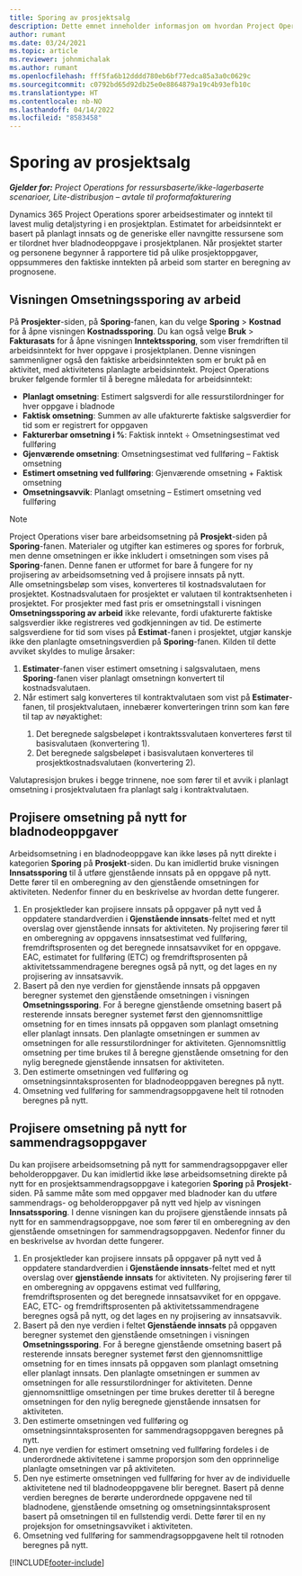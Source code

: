 ```yaml
---
title: Sporing av prosjektsalg
description: Dette emnet inneholder informasjon om hvordan Project Operations sporer fremdriften mot arbeidsinntekt i et prosjekt.
author: rumant
ms.date: 03/24/2021
ms.topic: article
ms.reviewer: johnmichalak
ms.author: rumant
ms.openlocfilehash: fff5fa6b12dddd780eb6bf77edca85a3a0c0629c
ms.sourcegitcommit: c0792bd65d92db25e0e8864879a19c4b93efb10c
ms.translationtype: HT
ms.contentlocale: nb-NO
ms.lasthandoff: 04/14/2022
ms.locfileid: "8583458"
---
```

# <a name="project-sales-tracking"></a>Sporing av prosjektsalg

_**Gjelder for:** Project Operations for ressursbaserte/ikke-lagerbaserte scenarioer, Lite-distribusjon – avtale til proformafakturering_

Dynamics 365 Project Operations sporer arbeidsestimater og inntekt til lavest mulig detaljstyring i en prosjektplan. Estimatet for arbeidsinntekt er basert på planlagt innsats og de generiske eller navngitte ressursene som er tilordnet hver bladnodeoppgave i prosjektplanen. Når prosjektet starter og personene begynner å rapportere tid på ulike prosjektoppgaver, oppsummeres den faktiske inntekten på arbeid som starter en beregning av prognosene.

## <a name="labor-revenue-tracking-view"></a>Visningen Omsetningssporing av arbeid

På **Prosjekter**-siden, på **Sporing**-fanen, kan du velge **Sporing** > **Kostnad** for å åpne visningen **Kostnadssporing**. Du kan også velge **Bruk** > **Fakturasats** for å åpne visningen **Inntektssporing**, som viser fremdriften til arbeidsinntekt for hver oppgave i prosjektplanen. Denne visningen sammenligner også den faktiske arbeidsinntekten som er brukt på en aktivitet, med aktivitetens planlagte arbeidsinntekt. Project Operations bruker følgende formler til å beregne måledata for arbeidsinntekt:

- **Planlagt omsetning**: Estimert salgsverdi for alle ressurstilordninger for hver oppgave i bladnode
- **Faktisk omsetning**: Summen av alle ufakturerte faktiske salgsverdier for tid som er registrert for oppgaven
- **Fakturerbar omsetning i %**: Faktisk inntekt ÷ Omsetningsestimat ved fullføring
- **Gjenværende omsetning**: Omsetningsestimat ved fullføring – Faktisk omsetning
- **Estimert omsetning ved fullføring**: Gjenværende omsetning + Faktisk omsetning
- **Omsetningsavvik**: Planlagt omsetning – Estimert omsetning ved fullføring


> [!NOTE]
> Project Operations viser bare arbeidsomsetning på **Prosjekt**-siden på **Sporing**-fanen. Materialer og utgifter kan estimeres og spores for forbruk, men denne omsetningen er ikke inkludert i omsetningen som vises på **Sporing**-fanen. Denne fanen er utformet for bare å fungere for ny projisering av arbeidsomsetning ved å projisere innsats på nytt.  
> Alle omsetningsbeløp som vises, konverteres til kostnadsvalutaen for prosjektet. Kostnadsvalutaen for prosjektet er valutaen til kontraktsenheten i prosjektet. For prosjekter med fast pris er omsetningstall i visningen **Omsetningssporing av arbeid** ikke relevante, fordi ufakturerte faktiske salgsverdier ikke registreres ved godkjenningen av tid.
> De estimerte salgsverdiene for tid som vises på **Estimat**-fanen i prosjektet, utgjør kanskje ikke den planlagte omsetningsverdien på **Sporing**-fanen. Kilden til dette avviket skyldes to mulige årsaker:
><ol>
   ><li> <b>Estimater</b>-fanen viser estimert omsetning i salgsvalutaen, mens <b>Sporing</b>-fanen viser planlagt omsetningn konvertert til kostnadsvalutaen. </li>
   ><li> Når estimert salg konverteres til kontraktvalutaen som vist på <b>Estimater</b>-fanen, til prosjektvalutaen, innebærer konverteringen trinn som kan føre til tap av nøyaktighet: </li>
><ol>
><li> Det beregnede salgsbeløpet i kontraktssvalutaen konverteres først til basisvalutaen (konvertering 1).</li>
><li> Det beregnede salgsbeløpet i basisvalutaen konverteres til prosjektkostnadsvalutaen (konvertering 2). </li>
></ol>
></ol>
> Valutapresisjon brukes i begge trinnene, noe som fører til et avvik i planlagt omsetning i prosjektvalutaen fra planlagt salg i kontraktvalutaen.
   

## <a name="reprojecting-revenues-on-leaf-node-tasks"></a>Projisere omsetning på nytt for bladnodeoppgaver

Arbeidsomsetning i en bladnodeoppgave kan ikke løses på nytt direkte i kategorien **Sporing** på **Prosjekt**-siden. Du kan imidlertid bruke visningen **Innsatssporing** til å utføre gjenstående innsats på en oppgave på nytt. Dette fører til en omberegning av den gjenstående omsetningen for aktiviteten. Nedenfor finner du en beskrivelse av hvordan dette fungerer.

1. En prosjektleder kan projisere innsats på oppgaver på nytt ved å oppdatere standardverdien i **Gjenstående innsats**-feltet med et nytt overslag over gjenstående innsats for aktiviteten. Ny projisering fører til en omberegning av oppgavens innsatsestimat ved fullføring, fremdriftsprosenten og det beregnede innsatsavviket for en oppgave. EAC, estimatet for fullføring (ETC) og fremdriftsprosenten på aktivitetssammendragene beregnes også på nytt, og det lages en ny projisering av innsatsavvik.
2. Basert på den nye verdien for gjenstående innsats på oppgaven beregner systemet den gjenstående omsetningen i visningen **Omsetningssporing**. For å beregne gjenstående omsetning basert på resterende innsats beregner systemet først den gjennomsnittlige omsetning for en times innsats på oppgaven som planlagt omsetning eller planlagt innsats. Den planlagte omsetningen er summen av omsetningen for alle ressurstilordninger for aktiviteten. Gjennomsnittlig omsetning per time brukes til å beregne gjenstående omsetning for den nylig beregnede gjenstående innsatsen for aktiviteten.
3. Den estimerte omsetningen ved fullføring og omsetningsinntaksprosenten for bladnodeoppgaven beregnes på nytt.
4. Omsetning ved fullføring for sammendragsoppgavene helt til rotnoden beregnes på nytt.

## <a name="reprojecting-revenues-on-summary-tasks"></a>Projisere omsetning på nytt for sammendragsoppgaver

Du kan projisere arbeidsomsetning på nytt for sammendragsoppgaver eller beholderoppgaver. Du kan imidlertid ikke løse arbeidsomsetning direkte på nytt for en prosjektsammendragsoppgave i kategorien **Sporing** på **Prosjekt**-siden. På samme måte som med oppgaver med bladnoder kan du utføre sammendrags- og beholderoppgaver på nytt ved hjelp av visningen **Innsatssporing**. I denne visningen kan du projisere gjenstående innsats på nytt for en sammendragsoppgave, noe som fører til en omberegning av den gjenstående omsetningen for sammendragsoppgaven. Nedenfor finner du en beskrivelse av hvordan dette fungerer.

1. En prosjektleder kan projisere innsats på oppgaver på nytt ved å oppdatere standardverdien i **Gjenstående innsats**-feltet med et nytt overslag over **gjenstående innsats** for aktiviteten. Ny projisering fører til en omberegning av oppgavens estimat ved fullføring, fremdriftsprosenten og det beregnede innsatsavviket for en oppgave. EAC, ETC- og fremdriftsprosenten på aktivitetssammendragene beregnes også på nytt, og det lages en ny projisering av innsatsavvik.
2. Basert på den nye verdien i feltet **Gjenstående innsats** på oppgaven beregner systemet den gjenstående omsetningen i visningen **Omsetningssporing**. For å beregne gjenstående omsetning basert på resterende innsats beregner systemet først den gjennomsnittlige omsetning for en times innsats på oppgaven som planlagt omsetning eller planlagt innsats. Den planlagte omsetningen er summen av omsetningen for alle ressurstilordninger for aktiviteten. Denne gjennomsnittlige omsetningen per time brukes deretter til å beregne omsetningen for den nylig beregnede gjenstående innsatsen for aktiviteten.
3. Den estimerte omsetningen ved fullføring og omsetningsinntaksprosenten for sammendragsoppgaven beregnes på nytt.
4. Den nye verdien for estimert omsetning ved fullføring fordeles i de underordnede aktivitetene i samme proporsjon som den opprinnelige planlagte omsetningen var på aktiviteten.
5. Den nye estimerte omsetningen ved fullføring for hver av de individuelle aktivitetene ned til bladnodeoppgavene blir beregnet. Basert på denne verdien beregnes de berørte underordnede oppgavene ned til bladnodene, gjenstående omsetning og omsetningsinntaksprosent basert på omsetningen til en fullstendig verdi. Dette fører til en ny projeksjon for omsetningsavviket i aktiviteten. 
6. Omsetning ved fullføring for sammendragsoppgavene helt til rotnoden beregnes på nytt.


[!INCLUDE[footer-include](../includes/footer-banner.md)]

